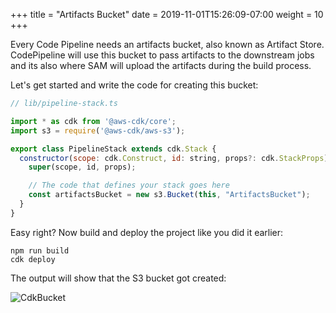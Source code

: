 +++
title = "Artifacts Bucket"
date = 2019-11-01T15:26:09-07:00
weight = 10
+++

Every Code Pipeline needs an artifacts bucket, also known as Artifact Store. CodePipeline will use this bucket to pass artifacts to the downstream jobs and its also where SAM will upload the artifacts during the build process. 

Let's get started and write the code for creating this bucket:

```js
// lib/pipeline-stack.ts

import * as cdk from '@aws-cdk/core';
import s3 = require('@aws-cdk/aws-s3');

export class PipelineStack extends cdk.Stack {
  constructor(scope: cdk.Construct, id: string, props?: cdk.StackProps) {
    super(scope, id, props);

    // The code that defines your stack goes here
    const artifactsBucket = new s3.Bucket(this, "ArtifactsBucket");
  }
}
```

Easy right? Now build and deploy the project like you did it earlier: 

```
npm run build
cdk deploy
```

The output will show that the S3 bucket got created:

![CdkBucket](/images/chapter4/screenshot-cdk-s3-bucket.png)